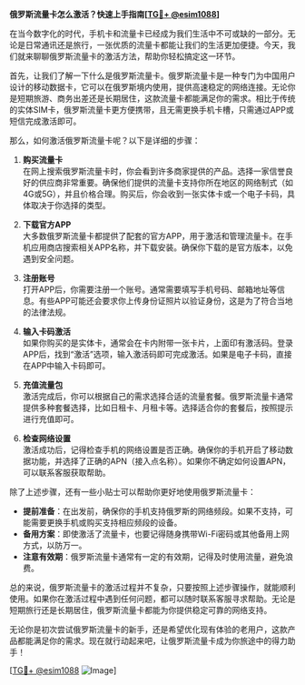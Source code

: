 **俄罗斯流量卡怎么激活？快速上手指南[[TG💪+ @esim1088](https://t.me/s/esim1088)]**

在当今数字化的时代，手机卡和流量卡已经成为我们生活中不可或缺的一部分。无论是日常通讯还是旅行，一张优质的流量卡都能让我们的生活更加便捷。今天，我们就来聊聊俄罗斯流量卡的激活方法，帮助你轻松搞定这一环节。

首先，让我们了解一下什么是俄罗斯流量卡。俄罗斯流量卡是一种专门为中国用户设计的移动数据卡，它可以在俄罗斯境内使用，提供高速稳定的网络连接。无论你是短期旅游、商务出差还是长期居住，这款流量卡都能满足你的需求。相比于传统的实体SIM卡，俄罗斯流量卡更方便携带，且无需更换手机卡槽，只需通过APP或短信完成激活即可。

那么，如何激活俄罗斯流量卡呢？以下是详细的步骤：

1. **购买流量卡**  
   在网上搜索俄罗斯流量卡时，你会看到许多商家提供的产品。选择一家信誉良好的供应商非常重要。确保他们提供的流量卡支持你所在地区的网络制式（如4G或5G），并且价格合理。购买后，你会收到一张实体卡或一个电子卡码，具体取决于你选择的类型。

2. **下载官方APP**  
   大多数俄罗斯流量卡都提供了配套的官方APP，用于激活和管理流量卡。在手机应用商店搜索相关APP名称，并下载安装。确保你下载的是官方版本，以免遇到安全问题。

3. **注册账号**  
   打开APP后，你需要注册一个账号。通常需要填写手机号码、邮箱地址等信息。有些APP可能还会要求你上传身份证照片以验证身份，这是为了符合当地的法律法规。

4. **输入卡码激活**  
   如果你购买的是实体卡，通常会在卡内附带一张卡片，上面印有激活码。登录APP后，找到“激活”选项，输入激活码即可完成激活。如果是电子卡码，直接在APP中输入卡码即可。

5. **充值流量包**  
   激活完成后，你可以根据自己的需求选择合适的流量套餐。俄罗斯流量卡通常提供多种套餐选择，比如日租卡、月租卡等。选择适合你的套餐后，按照提示进行充值即可。

6. **检查网络设置**  
   激活成功后，记得检查手机的网络设置是否正确。确保你的手机开启了移动数据功能，并选择了正确的APN（接入点名称）。如果你不确定如何设置APN，可以联系客服获取帮助。

除了上述步骤，还有一些小贴士可以帮助你更好地使用俄罗斯流量卡：

- **提前准备**：在出发前，确保你的手机支持俄罗斯的网络频段。如果不支持，可能需要更换手机或购买支持相应频段的设备。
- **备用方案**：即使激活了流量卡，也要记得随身携带Wi-Fi密码或其他备用上网方式，以防万一。
- **注意有效期**：俄罗斯流量卡通常有一定的有效期，记得及时使用流量，避免浪费。

总的来说，俄罗斯流量卡的激活过程并不复杂，只要按照上述步骤操作，就能顺利使用。如果你在激活过程中遇到任何问题，都可以随时联系客服寻求帮助。无论是短期旅行还是长期居住，俄罗斯流量卡都能为你提供稳定可靠的网络支持。

无论你是初次尝试俄罗斯流量卡的新手，还是希望优化现有体验的老用户，这款产品都能满足你的需求。现在就行动起来吧，让俄罗斯流量卡成为你旅途中的得力助手！

[[TG💪+ @esim1088](https://t.me/s/esim1088) ![Image](https://i.postimg.cc/4NQfJmqS/Snipaste-2025-05-13-00-14-12.png)]